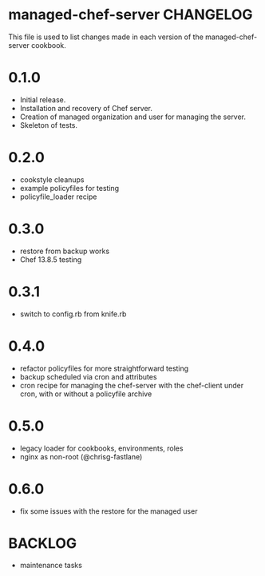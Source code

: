 # managed-chef-server CHANGELOG

This file is used to list changes made in each version of the managed-chef-server cookbook.

# 0.1.0

- Initial release.
- Installation and recovery of Chef server.
- Creation of managed organization and user for managing the server.
- Skeleton of tests.

# 0.2.0

- cookstyle cleanups
- example policyfiles for testing
- policyfile_loader recipe

# 0.3.0

- restore from backup works
- Chef 13.8.5 testing

# 0.3.1

- switch to config.rb from knife.rb

# 0.4.0

- refactor policyfiles for more straightforward testing
- backup scheduled via cron and attributes
- cron recipe for managing the chef-server with the chef-client under cron, with or without a policyfile archive

# 0.5.0

- legacy loader for cookbooks, environments, roles
- nginx as non-root (@chrisg-fastlane)

# 0.6.0

- fix some issues with the restore for the managed user

# BACKLOG

- maintenance tasks
